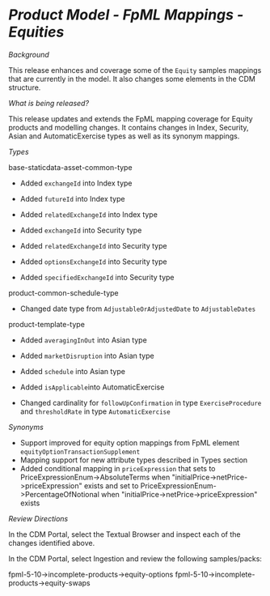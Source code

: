 # *Product Model - FpML Mappings - Equities*

_Background_

This release enhances and coverage some of the `Equity` samples mappings that are currently in the model. It also changes some elements in the CDM structure.

_What is being released?_

This release updates and extends the FpML mapping coverage for Equity products and modelling changes.
It contains changes in Index, Security, Asian and AutomaticExercise types as well as its synonym mappings.


_Types_

base-staticdata-asset-common-type

- Added `exchangeId` into Index type
- Added `futureId` into Index type
- Added `relatedExchangeId` into Index type

- Added `exchangeId` into Security type
- Added `relatedExchangeId` into Security type
- Added `optionsExchangeId` into Security type
- Added `specifiedExchangeId` into Security type


product-common-schedule-type

- Changed date type from `AdjustableOrAdjustedDate` to `AdjustableDates`

product-template-type

- Added `averagingInOut` into Asian type
- Added `marketDisruption` into Asian type
- Added `schedule` into Asian type

- Added `isApplicable`into AutomaticExercise
- Changed cardinality for `followUpConfirmation` in type `ExerciseProcedure` and `thresholdRate` in type `AutomaticExercise`

_Synonyms_
-  Support improved for equity option mappings from FpML element `equityOptionTransactionSupplement`
-  Mapping support for new attribute types described in Types section
-  Added conditional mapping in `priceExpression` that sets to PriceExpressionEnum->AbsoluteTerms when "initialPrice->netPrice->priceExpression" exists and set to PriceExpressionEnum->PercentageOfNotional when "initialPrice->netPrice->priceExpression" exists

_Review Directions_

In the CDM Portal, select the Textual Browser and inspect each of the changes identified above.

In the CDM Portal, select Ingestion and review the following samples/packs:

fpml-5-10->incomplete-products->equity-options
fpml-5-10->incomplete-products->equity-swaps

